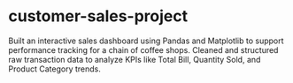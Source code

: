 # customer-sales-project
Built an interactive sales dashboard using Pandas and Matplotlib to support performance tracking for a chain of coffee shops.  Cleaned and structured raw transaction data to analyze KPIs like Total Bill, Quantity Sold, and Product Category trends.
